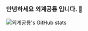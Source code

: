 ### 안녕하세요 외계공룡 입니다. 👋 

![외계공룡's GitHub stats](https://github-readme-stats.vercel.app/api?username=chucoding&show_icons=true&theme=vue-dark)
 
<!--
**chucoding/chucoding** is a ✨ _special_ ✨ repository because its `README.md` (this file) appears on your GitHub profile.
Here are some ideas to get you started:

  
 
- 🔭 I’m currently working on ... 
- 🌱 I’m currently learning ...
- 👯 I’m looking to collaborate on ...
- 🤔 I’m looking for help with ...
- 💬 Ask me about ...
- 📫 How to reach me: ...
- 😄 Pronouns: ...
- ⚡ Fun fact: ...
-->
